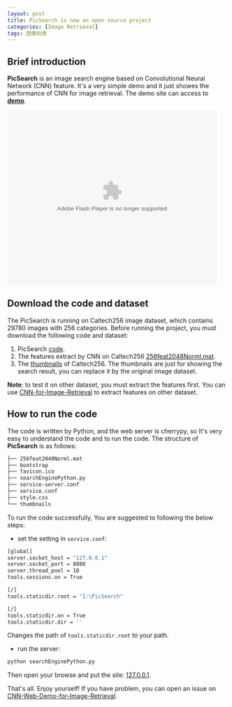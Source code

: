 ```yaml
---
layout: post
title: PicSearch is now an open source project
categories: [Image Retrieval]
tags: 图像检索
---
```


## Brief introduction

**PicSearch** is an image search engine based on Convolutional Neural Network (CNN) feature. It's a very simple demo and it just showes the performance of CNN for image retrieval. The demo site can access to [**demo**](http://search.yongyuan.name/).

<object width="800" height="600">
<param name="movie" value="http://player.youku.com/player.php/sid/XMTM0NzYyMzE4OA==/v.swf"></param>
<param name="allowFullScreen" value="true" />
<param name="allowScriptAccess" value="always"/>
<param name="wmode" value="transparent"></param>
<param name="bgColor" value="#ffffff"></param>
<embed src="http://player.youku.com/player.php/sid/XMTM0NzYyMzE4OA==/v.swf" allowFullScreen="true" quality="high" width="480" height="400" align="middle" allowScriptAccess="always" type="application/x-shockwave-flash"></embed>
</object>

## Download the code and dataset

The PicSearch is running on Caltech256 image dataset, which contains 29780 images with 256 categories. Before running the project, you must download the following code and dataset:

1. PicSearch [code](https://github.com/willard-yuan/CNN-Web-Demo-for-Image-Retrieval).
2. The features extract by CNN on Caltech256 [256feat2048Norml.mat](http://pan.baidu.com/s/14YAeE).
3. The [thumbnails](http://pan.baidu.com/s/1kT4atkb) of Caltech256. The thumbnails are just for showing the search result, you can replace it by the original image dataset.

**Note**: to test it on other dataset, you must extract the features first. You can use [CNN-for-Image-Retrieval](https://github.com/willard-yuan/CNN-for-Image-Retrieval) to extract features on other dataset.

## How to run the code

The code is written by Python, and the web server is cherrypy, so It's very easy to understand the code and to run the code. The structure of **PicSearch** is as follows:

```sh
├── 256feat2048Norml.mat
├── bootstrap
├── favicon.ico
├── searchEnginePython.py
├── service-server.conf
├── service.conf
├── style.css
└── thumbnails
```

To run the code successfully, You are suggested to following the below steps:

- set the setting in `service.conf`:

```sh
[global]
server.socket_host = "127.0.0.1"
server.socket_port = 8080
server.thread_pool = 10
tools.sessions.on = True

[/]
tools.staticdir.root = "I:\PicSearch"

[/]
tools.staticdir.on = True
tools.staticdir.dir = ''
```

Changes the path of `tools.staticdir.root` to your path.

- run the server:

```sh
python searchEnginePython.py
```

Then open your browse and put the site: [127.0.0.1](http://127.0.0.1/).

That's all. Enjoy yourself! If you have problem, you can open an issue on [CNN-Web-Demo-for-Image-Retrieval](https://github.com/willard-yuan/CNN-Web-Demo-for-Image-Retrieval/issues/new).
